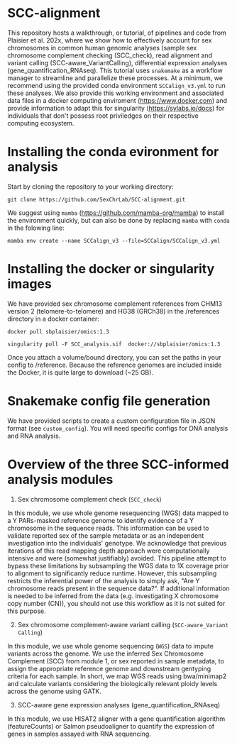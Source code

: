 # SCC-alignment

This repository hosts a walkthrough, or tutorial, of pipelines and code from Plaisier et al. 202x, where we show how to effectively account for sex chromosomes in common human genomic analyses (sample sex chromosome complement checking (SCC_check), read alignment and variant calling (SCC-aware_VariantCalling), differential expression analyses (gene_quantification_RNAseq). This tutorial uses ```snakemake``` as a workflow manager to streamline and parallelize these processes. At a minimum, we recommend using the provided conda environment ```SCCalign_v3.yml``` to run these analyses. We also provide this working environment and associated data files in a docker computing enviroment (https://www.docker.com) and provide information to adapt this for singularity (https://sylabs.io/docs) for individuals that don't possess root priviledges on their respective computing ecosystem.

# Installing the conda evironment for analysis

Start by cloning the repository to your working directory:

``` 
git clone https://github.com/SexChrLab/SCC-alignment.git 
```

We suggest using ```mamba``` (https://github.com/mamba-org/mamba) to install the environment quickly, but can also be done by replacing ```mamba``` with ```conda``` in the folowing line:
```
mamba env create --name SCCalign_v3 --file=SCCalign/SCCalign_v3.yml 
```

# Installing the docker or singularity images

We have provided sex chromosome complement references from CHM13 version 2 (telomere-to-telomere) and HG38 (GRCh38) in the /references directory in a docker container: 

```
docker pull sbplaisier/omics:1.3
```

```
singularity pull -F SCC_analysis.sif  docker://sbplaisier/omics:1.3
```

Once you attach a volume/bound directory, you can set the paths in your config to /reference.  Because the reference genomes are included inside the Docker, it is quite large to download (~25 GB).

# Snakemake config file generation

We have provided scripts to create a custom configuration file in JSON format (see `custom_config`).  You will need specific configs for DNA analysis and RNA analysis.

# Overview of the three SCC-informed analysis modules

1. Sex chromosome complement check (`SCC_check`)

In this module, we use whole genome resequencing (WGS) data mapped to a Y PARs-masked reference genome to identify evidence of a Y chromosome in the sequence reads. This information can be used to validate reported sex of the sample metadata or as an independent investigation into the individuals' genotype. We acknowledge that previous iterations of this read mapping depth approach were computationally intensive and were (somewhat justifiably) avoided. This pipeline attempt to bypass these limitations by subsampling the WGS data to 1X coverage prior to alignment to significantly reduce runtime. However, this subsampling restricts the inferential power of the analysis to simply ask, "Are Y chromosome reads present in the sequence data?". If additional information is needed to be inferred from the data (e.g. investigating X chromosome copy number (CN)), you should not use this workflow as it is not suited for this purpose.

2. Sex chromosome complement-aware variant calling (`SCC-aware_Variant Calling`)

In this module, we use whole genome sequencing (`WGS`) data to impute variants across the genome. We use the inferred Sex Chromosome Complement (SCC) from module 1, or sex reported in sample metadata, to assign the appropriate reference genome and downstream gentyping criteria for each sample. In short, we map WGS reads using bwa/minimap2 and calculate variants considering the biologically relevant ploidy levels across the genome using GATK.

3. SCC-aware gene expression analyses (gene_quantification_RNAseq) 

In this module, we use HISAT2 aligner with a gene quantification algorithm (featureCounts) or Salmon pseudoaligner to quantify the expression of genes in samples assayed with RNA sequencing.  
